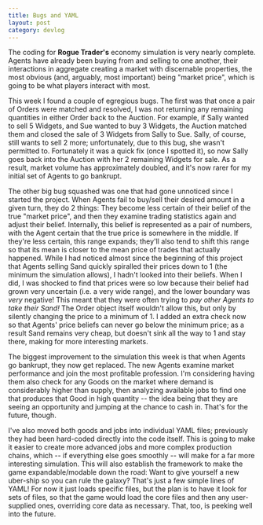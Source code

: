 ```yaml
---
title: Bugs and YAML
layout: post
category: devlog
---
```

The coding for **Rogue Trader's** economy simulation is very nearly complete. Agents have already been buying from and selling to one another, their interactions in aggregate creating a market with discernable properties, the most obvious (and, arguably, most important) being "market price", which is going to be what players interact with most.

This week I found a couple of egregious bugs. The first was that once a pair of Orders were matched and resolved, I was not returning any remaining quantities in either Order back to the Auction. For example, if Sally wanted to sell 5 Widgets, and Sue wanted to buy 3 Widgets, the Auction matched them and closed the sale of 3 Widgets from Sally to Sue. Sally, of course, still wants to sell 2 more; unfortunately, due to this bug, she wasn't permitted to. Fortunately it was a quick fix (once I spotted it), so now Sally goes back into the Auction with her 2 remaining Widgets for sale. As a result, market volume has approximately doubled, and it's now rarer for my initial set of Agents to go bankrupt.

The other big bug squashed was one that had gone unnoticed since I started the project. When Agents fail to buy/sell their desired amount in a given turn, they do 2 things: They become less certain of their belief of the true "market price", and then they examine trading statistics again and adjust their belief. Internally, this belief is represented as a pair of numbers, with the Agent certain that the true price is somewhere in the middle. If they're less certain, this range expands; they'll also tend to shift this range so that its mean is closer to the mean price of trades that actually happened. While I had noticed almost since the beginning of this project that Agents selling Sand quickly spiralled their prices down to 1 (the minimum the simulation allows), I hadn't looked into their beliefs. When I did, I was shocked to find that prices were so low because their belief had grown very uncertain (i.e. a very wide range), and the lower boundary was *very* negative! This meant that they were often trying to *pay other Agents to take their Sand!* The Order object itself wouldn't allow this, but only by silently changing the price to a minimum of 1. I added an extra check now so that Agents' price beliefs can never go below the minimum price; as a result Sand remains very cheap, but doesn't sink all the way to 1 and stay there, making for more interesting markets.

The biggest improvement to the simulation this week is that when Agents go bankrupt, they now get replaced. The new Agents examine market performance and join the most profitable profession. I'm considering having them also check for any Goods on the market where demand is considerably higher than supply, then analyzing available jobs to find one that produces that Good in high quantity -- the idea being that they are seeing an opportunity and jumping at the chance to cash in. That's for the future, though.

I've also moved both goods and jobs into individual YAML files; previously they had been hard-coded directly into the code itself. This is going to make it easier to create more advanced jobs and more complex production chains, which -- if everything else goes smoothly -- will make for a far more interesting simulation. This will also establish the framework to make the game expandable/modable down the road: Want to give yourself a new uber-ship so you can rule the galaxy? That's just a few simple lines of YAML! For now it just loads specific files, but the plan is to have it look for sets of files, so that the game would load the core files and then any user-supplied ones, overriding core data as necessary. That, too, is peeking well into the future.
